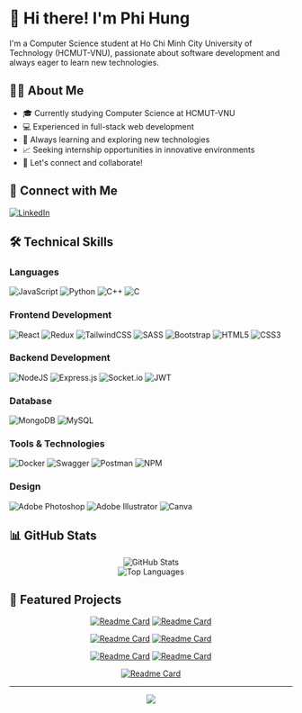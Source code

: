 # 👋 Hi there! I'm Phi Hung

I'm a Computer Science student at Ho Chi Minh City University of Technology (HCMUT-VNU), passionate about software development and always eager to learn new technologies.

## 👨‍💻 About Me

- 🎓 Currently studying Computer Science at HCMUT-VNU
- 💻 Experienced in full-stack web development
- 🌱 Always learning and exploring new technologies
- 📈 Seeking internship opportunities in innovative environments
- 💬 Let's connect and collaborate!

## 🤝 Connect with Me

[![LinkedIn](https://img.shields.io/badge/LinkedIn-%230077B5.svg?logo=linkedin&logoColor=white)](https://linkedin.com/in/phihung0131)

## 🛠️ Technical Skills

### Languages

![JavaScript](https://img.shields.io/badge/javascript-%23323330.svg?style=for-the-badge&logo=javascript&logoColor=%23F7DF1E)
![Python](https://img.shields.io/badge/python-3670A0?style=for-the-badge&logo=python&logoColor=ffdd54)
![C++](https://img.shields.io/badge/c++-%2300599C.svg?style=for-the-badge&logo=c%2B%2B&logoColor=white)
![C](https://img.shields.io/badge/c-%2300599C.svg?style=for-the-badge&logo=c&logoColor=white)

### Frontend Development

![React](https://img.shields.io/badge/react-%2320232a.svg?style=for-the-badge&logo=react&logoColor=%2361DAFB)
![Redux](https://img.shields.io/badge/redux-%23593d88.svg?style=for-the-badge&logo=redux&logoColor=white)
![TailwindCSS](https://img.shields.io/badge/tailwindcss-%2338B2AC.svg?style=for-the-badge&logo=tailwind-css&logoColor=white)
![SASS](https://img.shields.io/badge/SASS-hotpink.svg?style=for-the-badge&logo=SASS&logoColor=white)
![Bootstrap](https://img.shields.io/badge/bootstrap-%238511FA.svg?style=for-the-badge&logo=bootstrap&logoColor=white)
![HTML5](https://img.shields.io/badge/html5-%23E34F26.svg?style=for-the-badge&logo=html5&logoColor=white)
![CSS3](https://img.shields.io/badge/css3-%231572B6.svg?style=for-the-badge&logo=css3&logoColor=white)

### Backend Development

![NodeJS](https://img.shields.io/badge/node.js-6DA55F?style=for-the-badge&logo=node.js&logoColor=white)
![Express.js](https://img.shields.io/badge/express.js-%23404d59.svg?style=for-the-badge&logo=express&logoColor=%2361DAFB)
![Socket.io](https://img.shields.io/badge/Socket.io-black?style=for-the-badge&logo=socket.io&badgeColor=010101)
![JWT](https://img.shields.io/badge/JWT-black?style=for-the-badge&logo=JSON%20web%20tokens)

### Database

![MongoDB](https://img.shields.io/badge/MongoDB-%234ea94b.svg?style=for-the-badge&logo=mongodb&logoColor=white)
![MySQL](https://img.shields.io/badge/mysql-4479A1.svg?style=for-the-badge&logo=mysql&logoColor=white)

### Tools & Technologies

![Docker](https://img.shields.io/badge/docker-%230db7ed.svg?style=for-the-badge&logo=docker&logoColor=white)
![Swagger](https://img.shields.io/badge/-Swagger-%23Clojure?style=for-the-badge&logo=swagger&logoColor=white)
![Postman](https://img.shields.io/badge/Postman-FF6C37?style=for-the-badge&logo=postman&logoColor=white)
![NPM](https://img.shields.io/badge/NPM-%23CB3837.svg?style=for-the-badge&logo=npm&logoColor=white)

### Design

![Adobe Photoshop](https://img.shields.io/badge/adobe%20photoshop-%2331A8FF.svg?style=for-the-badge&logo=adobe%20photoshop&logoColor=white)
![Adobe Illustrator](https://img.shields.io/badge/adobe%20illustrator-%23FF9A00.svg?style=for-the-badge&logo=adobe%20illustrator&logoColor=white)
![Canva](https://img.shields.io/badge/Canva-%2300C4CC.svg?style=for-the-badge&logo=Canva&logoColor=white)

## 📊 GitHub Stats

<div align="center">
  <img src="https://github-readme-stats.vercel.app/api?username=phihung0131&show_icons=true&theme=radical&hide=contribs,prs" alt="GitHub Stats" />
</div>

<div align="center">
  <img src="https://github-readme-stats.vercel.app/api/top-langs/?username=phihung0131&layout=compact&theme=radical" alt="Top Languages" />
</div>

## 🚀 Featured Projects

<div align="center">
  
[![Readme Card](https://github-readme-stats.vercel.app/api/pin/?username=phihung0131&repo=Flute-Store-Web&theme=radical)](https://github.com/phihung0131/Flute-Store-Web)
[![Readme Card](https://github-readme-stats.vercel.app/api/pin/?username=phihung0131&repo=Smart-Workplace-IoT&theme=radical)](https://github.com/phihung0131/Smart-Workplace-IoT)
  
[![Readme Card](https://github-readme-stats.vercel.app/api/pin/?username=phihung0131&repo=HCMUT-Chat-App&theme=radical)](https://github.com/phihung0131/HCMUT-Chat-App)
[![Readme Card](https://github-readme-stats.vercel.app/api/pin/?username=phihung0131&repo=Sell-Course-Project-API&theme=radical)](https://github.com/phihung0131/Sell-Course-Project-API)

[![Readme Card](https://github-readme-stats.vercel.app/api/pin/?username=phihung0131&repo=Simple-Torrent-Application&theme=radical)](https://github.com/phihung0131/Simple-Torrent-Application)
[![Readme Card](https://github-readme-stats.vercel.app/api/pin/?username=phihung0131&repo=Path-Finding-AStart-Algorithm&theme=radical)](https://github.com/phihung0131/Path-Finding-AStart-Algorithm)

[![Readme Card](https://github-readme-stats.vercel.app/api/pin/?username=phihung0131&repo=Days-Of-Love-Counter&theme=radical)](https://github.com/phihung0131/Days-Of-Love-Counter)

</div>

---

<div align="center">
  
[![](https://visitcount.itsvg.in/api?id=phihung0131&icon=0&color=0)](https://visitcount.itsvg.in)

</div>
